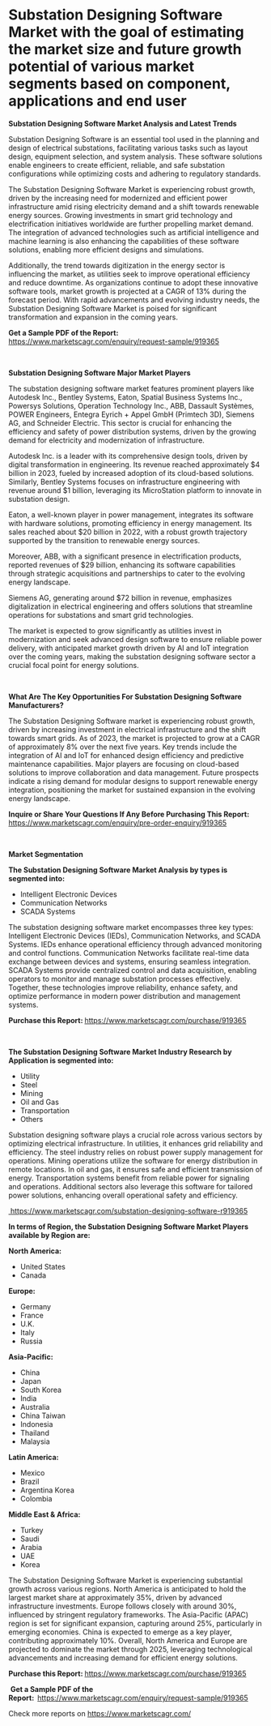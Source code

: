 <p><h1>Substation Designing Software Market with the goal of estimating the market size and future growth potential of various market segments based on component, applications and end user</h1></p><p><strong>Substation Designing Software Market Analysis and Latest Trends</strong></p>
<p><p>Substation Designing Software is an essential tool used in the planning and design of electrical substations, facilitating various tasks such as layout design, equipment selection, and system analysis. These software solutions enable engineers to create efficient, reliable, and safe substation configurations while optimizing costs and adhering to regulatory standards.</p><p>The Substation Designing Software Market is experiencing robust growth, driven by the increasing need for modernized and efficient power infrastructure amid rising electricity demand and a shift towards renewable energy sources. Growing investments in smart grid technology and electrification initiatives worldwide are further propelling market demand. The integration of advanced technologies such as artificial intelligence and machine learning is also enhancing the capabilities of these software solutions, enabling more efficient designs and simulations.</p><p>Additionally, the trend towards digitization in the energy sector is influencing the market, as utilities seek to improve operational efficiency and reduce downtime. As organizations continue to adopt these innovative software tools, market growth is projected at a CAGR of 13% during the forecast period. With rapid advancements and evolving industry needs, the Substation Designing Software Market is poised for significant transformation and expansion in the coming years.</p></p>
<p><strong>Get a Sample PDF of the Report:&nbsp;</strong> <a href="https://www.marketscagr.com/enquiry/request-sample/919365?utm_campaign=3166&utm_medium=2&utm_source=Github&utm_content=ia&utm_term=07032025&utm_id=substation-designing-software">https://www.marketscagr.com/enquiry/request-sample/919365</a></p>
<p>&nbsp;</p>
<p><strong>Substation Designing Software Major Market Players</strong></p>
<p><p>The substation designing software market features prominent players like Autodesk Inc., Bentley Systems, Eaton, Spatial Business Systems Inc., Powersys Solutions, Operation Technology Inc., ABB, Dassault Systèmes, POWER Engineers, Entegra Eyrich + Appel GmbH (Primtech 3D), Siemens AG, and Schneider Electric. This sector is crucial for enhancing the efficiency and safety of power distribution systems, driven by the growing demand for electricity and modernization of infrastructure.</p><p>Autodesk Inc. is a leader with its comprehensive design tools, driven by digital transformation in engineering. Its revenue reached approximately $4 billion in 2023, fueled by increased adoption of its cloud-based solutions. Similarly, Bentley Systems focuses on infrastructure engineering with revenue around $1 billion, leveraging its MicroStation platform to innovate in substation design. </p><p>Eaton, a well-known player in power management, integrates its software with hardware solutions, promoting efficiency in energy management. Its sales reached about $20 billion in 2022, with a robust growth trajectory supported by the transition to renewable energy sources.</p><p>Moreover, ABB, with a significant presence in electrification products, reported revenues of $29 billion, enhancing its software capabilities through strategic acquisitions and partnerships to cater to the evolving energy landscape. </p><p>Siemens AG, generating around $72 billion in revenue, emphasizes digitalization in electrical engineering and offers solutions that streamline operations for substations and smart grid technologies. </p><p>The market is expected to grow significantly as utilities invest in modernization and seek advanced design software to ensure reliable power delivery, with anticipated market growth driven by AI and IoT integration over the coming years, making the substation designing software sector a crucial focal point for energy solutions.</p></p>
<p>&nbsp;</p>
<p><strong>What Are The Key Opportunities For Substation Designing Software Manufacturers?</strong></p>
<p><p>The Substation Designing Software market is experiencing robust growth, driven by increasing investment in electrical infrastructure and the shift towards smart grids. As of 2023, the market is projected to grow at a CAGR of approximately 8% over the next five years. Key trends include the integration of AI and IoT for enhanced design efficiency and predictive maintenance capabilities. Major players are focusing on cloud-based solutions to improve collaboration and data management. Future prospects indicate a rising demand for modular designs to support renewable energy integration, positioning the market for sustained expansion in the evolving energy landscape.</p></p>
<p><strong>Inquire or Share Your Questions If Any Before Purchasing This Report:</strong> <a href="https://www.marketscagr.com/enquiry/pre-order-enquiry/919365?utm_campaign=3166&utm_medium=2&utm_source=Github&utm_content=ia&utm_term=07032025&utm_id=substation-designing-software">https://www.marketscagr.com/enquiry/pre-order-enquiry/919365</a></p>
<p>&nbsp;</p>
<p><strong>Market Segmentation</strong></p>
<p><strong>The Substation Designing Software Market Analysis by types is segmented into:</strong></p>
<p><ul><li>Intelligent Electronic Devices</li><li>Communication Networks</li><li>SCADA Systems</li></ul></p>
<p><p>The substation designing software market encompasses three key types: Intelligent Electronic Devices (IEDs), Communication Networks, and SCADA Systems. IEDs enhance operational efficiency through advanced monitoring and control functions. Communication Networks facilitate real-time data exchange between devices and systems, ensuring seamless integration. SCADA Systems provide centralized control and data acquisition, enabling operators to monitor and manage substation processes effectively. Together, these technologies improve reliability, enhance safety, and optimize performance in modern power distribution and management systems.</p></p>
<p><strong>Purchase this Report:&nbsp;</strong><a href="https://www.marketscagr.com/purchase/919365?utm_campaign=3166&utm_medium=2&utm_source=Github&utm_content=ia&utm_term=07032025&utm_id=substation-designing-software">https://www.marketscagr.com/purchase/919365</a></p>
<p>&nbsp;</p>
<p><strong>The Substation Designing Software Market Industry Research by Application is segmented into:</strong></p>
<p><ul><li>Utility</li><li>Steel</li><li>Mining</li><li>Oil and Gas</li><li>Transportation</li><li>Others</li></ul></p>
<p><p>Substation designing software plays a crucial role across various sectors by optimizing electrical infrastructure. In utilities, it enhances grid reliability and efficiency. The steel industry relies on robust power supply management for operations. Mining operations utilize the software for energy distribution in remote locations. In oil and gas, it ensures safe and efficient transmission of energy. Transportation systems benefit from reliable power for signaling and operations. Additional sectors also leverage this software for tailored power solutions, enhancing overall operational safety and efficiency.</p></p>
<p><a href="https://www.marketscagr.com/substation-designing-software-r919365?utm_campaign=3166&utm_medium=2&utm_source=Github&utm_content=ia&utm_term=07032025&utm_id=substation-designing-software">&nbsp;https://www.marketscagr.com/substation-designing-software-r919365</a></p>
<p><strong>In terms of Region, the Substation Designing Software Market Players available by Region are:</strong></p>
<p>
    <p> <strong> North America: </strong>
        <ul>
            <li>United States</li>
            <li>Canada</li>
        </ul>
        </p> 
    <p> <strong> Europe: </strong>
        <ul>
            <li>Germany</li>
            <li>France</li>
            <li>U.K.</li>
            <li>Italy</li>
            <li>Russia</li>
        </ul>
        </p> 
    <p> <strong> Asia-Pacific: </strong>
        <ul>
            <li>China</li>
            <li>Japan</li>
            <li>South Korea</li>
            <li>India</li>
            <li>Australia</li>
            <li>China Taiwan</li>
            <li>Indonesia</li>
            <li>Thailand</li>
            <li>Malaysia</li>
        </ul>
        </p> 
    <p> <strong> Latin America: </strong>
        <ul>
            <li>Mexico</li>
            <li>Brazil</li>
            <li>Argentina Korea</li>
            <li>Colombia</li>
        </ul>
        </p> 
    <p> <strong> Middle East & Africa: </strong>
        <ul>
            <li>Turkey</li>
            <li>Saudi</li>
            <li>Arabia</li>
            <li>UAE</li>
            <li>Korea</li>
        </ul>
    </p>
    </p>
<p><p>The Substation Designing Software Market is experiencing substantial growth across various regions. North America is anticipated to hold the largest market share at approximately 35%, driven by advanced infrastructure investments. Europe follows closely with around 30%, influenced by stringent regulatory frameworks. The Asia-Pacific (APAC) region is set for significant expansion, capturing around 25%, particularly in emerging economies. China is expected to emerge as a key player, contributing approximately 10%. Overall, North America and Europe are projected to dominate the market through 2025, leveraging technological advancements and increasing demand for efficient energy solutions.</p></p>
<p><strong>Purchase this Report: </strong><a href="https://www.marketscagr.com/purchase/919365?utm_campaign=3166&utm_medium=2&utm_source=Github&utm_content=ia&utm_term=07032025&utm_id=substation-designing-software">https://www.marketscagr.com/purchase/919365</a></p>
<p>&nbsp;<strong>Get a Sample PDF of the Report:&nbsp;&nbsp;</strong><a href="https://www.marketscagr.com/enquiry/request-sample/919365?utm_campaign=3166&utm_medium=2&utm_source=Github&utm_content=ia&utm_term=07032025&utm_id=substation-designing-software">https://www.marketscagr.com/enquiry/request-sample/919365</a></p>
<p><strong></strong></p>
<p>Check more reports on <a href="https://www.marketscagr.com/?utm_campaign=3166&utm_medium=2&utm_source=Github&utm_content=ia&utm_term=07032025&utm_id=substation-designing-software">https://www.marketscagr.com/</a></p>